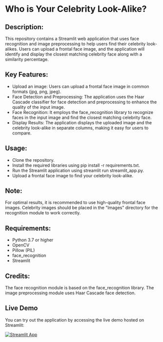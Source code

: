 # Who is Your Celebrity Look-Alike?

## Description:
This repository contains a Streamlit web application that uses face recognition and image preprocessing to help users find their celebrity look-alikes. Users can upload a frontal face image, and the application will identify and display the closest matching celebrity face along with a similarity percentage.

## Key Features:

- Upload an image: Users can upload a frontal face image in common formats (jpg, png, jpeg).
- Face Detection and Preprocessing: The application uses the Haar Cascade classifier for face detection and preprocessing to enhance the quality of the input image.
- Face Recognition: It employs the face_recognition library to recognize faces in the input image and find the closest matching celebrity face.
- Display Results: The application displays the uploaded image and the celebrity look-alike in separate columns, making it easy for users to compare.

## Usage:
- Clone the repository.
- Install the required libraries using pip install -r requirements.txt.
- Run the Streamlit application using streamlit run streamlit_app.py.
- Upload a frontal face image to find your celebrity look-alike.

## Note:
For optimal results, it is recommended to use high-quality frontal face images.
Celebrity images should be placed in the "Images" directory for the recognition module to work correctly.

## Requirements:

- Python 3.7 or higher
- OpenCV
- Pillow (PIL)
- face_recognition
- Streamlit

## Credits:

The face recognition module is based on the face_recognition library.
The image preprocessing module uses Haar Cascade face detection.

## Live Demo

You can try out the application by accessing the live demo hosted on Streamlit:


[![Streamlit App](https://static.streamlit.io/badges/streamlit_badge_black_white.svg)](https://celebritylookalike-6k5jw9jhgfhyupmcyshrfe.streamlit.app/)


